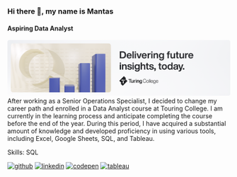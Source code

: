 ### Hi there 👋, my name is Mantas
#### Aspiring Data Analyst
![Aspiring Data Analyst](https://github.com/viliuma/viliuma/blob/main/Banner.png)
After working as a Senior Operations Specialist, I decided to change my career path and enrolled in a Data Analyst course at Touring College. I am currently in the learning process and anticipate completing the course before the end of the year. During this period, I have acquired a substantial amount of knowledge and developed proficiency in using various tools, including Excel, Google Sheets, SQL, and Tableau.

Skills: SQL



[<img src='https://cdn.jsdelivr.net/npm/simple-icons@3.0.1/icons/github.svg' alt='github' height='40'>](https://github.com/viliuma) [<img src='https://cdn.jsdelivr.net/npm/simple-icons@3.0.1/icons/linkedin.svg' alt='linkedin' height='40'>](https://www.linkedin.com/in/mantas-vilius-89690121a/)   [<img src='https://cdn.jsdelivr.net/npm/simple-icons@3.0.1/icons/codepen.svg' alt='codepen' height='40'>](https://codepen.io/Qorban)  [<img src='https://cdn.jsdelivr.net/npm/simple-icons@3.0.1/icons/tableau.svg' alt='tableau' height='40'>](https://public.tableau.com/app/profile/mantas.vilius)  

